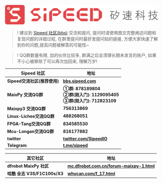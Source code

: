 
<div class="title_store">
<img src="/static/image/sipeed_logo_4.svg" alt="sipeed_logo">
</div>


>! 建议到 [Sipeed 社区(bbs)](https://bbs.sipeed.com) 交流和提问, 提问时请使用图文完整阐述问题和复现问题的详细过程, 在群里提问时最好发提问贴的链接, 方便大家快速了解到你的问题,提高问题被解答的可能性~


>! QQ群数量有限, 加的伙伴比较多, 群满之后会清理长期未发言的账户, 如果不小心被移除了可以再次加回来, 理解万岁!



<table role="table" class="center_table">
    <thead>
        <tr>
            <th>Sipeed 社区</th>
            <th>地址</th>
        </tr>
    </thead>
    <tbody>
        <tr>
            <td><span class="limit_width"></span><strong>Sipeed交流社区(推荐使用)</strong></td>
            <td><span class="limit_width"></span><span class=""><a href="https://bbs.sipeed.com" target="_blank"><strong>bbs.sipeed.com</strong></a></span></td>
        </tr>
        <tr>
            <td><span class="limit_width"></span><strong>MaixPy 交流QQ群</strong></td>
            <td><strong><span class="limit_width"></span><span class="limit_width">①群: 878189804</span></strong><br><span class="limit_width"></span><span class="limit_width"><strong>②群(刚入门): 1129095405</strong></span><br><span class="limit_width"></span><span class="limit_width"><strong>③群(刚入门): 712823109</strong></span></td>
        </tr>
        <tr>
            <td><span class="limit_width"></span><strong>Maixpy3 交流QQ群</strong></td>
            <td><span class="limit_width"></span><span class=""><strong>756313869</strong></span></td>
        </tr>
        <tr>
            <td><span class="limit_width"></span><strong>Linux-Lichee交流QQ群</strong></td>
            <td><span class="limit_width"></span><span class=""><strong>488268051</strong></span></td>
        </tr>
        <tr>
            <td><span class="limit_width"></span><strong>FPGA-Tang交流QQ群</strong></td>
            <td><span class="limit_width"></span><span class=""><strong>834585530</strong></span></td>
        </tr>
        <tr>
            <td><span class="limit_width"></span><strong>Mcu-Longan交流QQ群</strong></td>
            <td><span class="limit_width"></span><span class=""><strong>816177882</strong></span></td>
        </tr>
        <tr>
            <td><span class="limit_width"></span><strong>twitter</strong></td>
            <td><span class="limit_width"></span><span class=""><a href="https://twitter.com/SipeedIO" target="_blank"><strong>twitter.com/SipeedIO</strong></a></span</td>
        </tr>
        <tr>
            <td><span class="limit_width"></span><strong>Telegram</strong></td>
            <td><span class="limit_width"></span><span class=""><a href="https://t.me/sipeed" target="_blank"><strong>t.me/sipeed</strong></a></span</td>
        </tr>				
    </tbody>
</table>


<table role="table" class="center_table">
    <thead>
        <tr>
            <th>其它社区</th>
            <th>地址</th>
        </tr>
    </thead>
    <tbody>
        <tr>
            <td><span class="limit_width"></span><strong>dfrobot MaixPy 社区</strong></td>
            <td><span class="limit_width"></span><span class=""><a href="https://mc.dfrobot.com.cn/forum-maixpy-1.html" target="_blank"><strong>mc.dfrobot.com.cn/forum-maixpy-1.html</strong></a></span</td>
        </tr>
        <tr><td><span class="limit_width"></span><strong>哇酷 全志 V3S/F1C100s/X3</strong></td>
            <td><span class="limit_width"></span><span class=""><a href="https://whycan.com/f_17.html" target="_blank"><strong>whycan.com/f_17.html</strong></a></span</td>
        </tr>
    </tbody>
</table>



